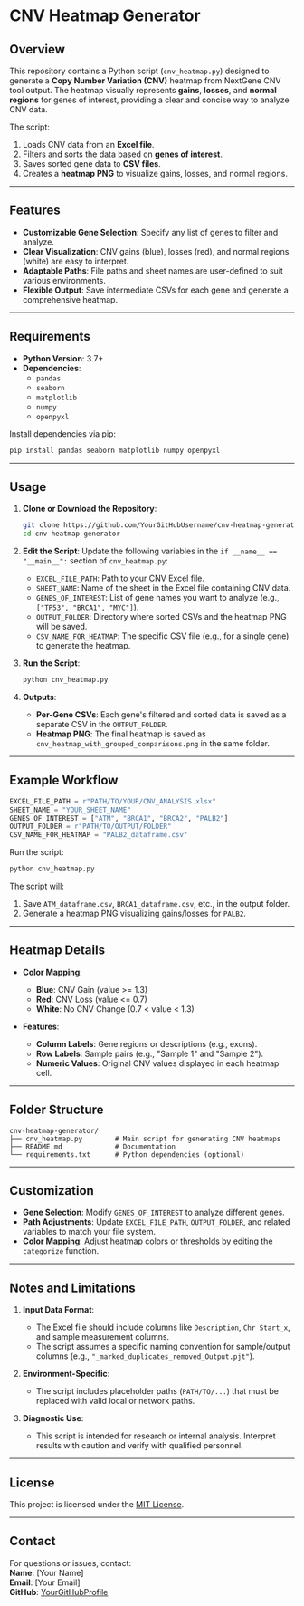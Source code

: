 
# CNV Heatmap Generator

## Overview

This repository contains a Python script (`cnv_heatmap.py`) designed to generate a **Copy Number Variation (CNV)** heatmap from NextGene CNV tool output. The heatmap visually represents **gains**, **losses**, and **normal regions** for genes of interest, providing a clear and concise way to analyze CNV data.

The script:
1. Loads CNV data from an **Excel file**.
2. Filters and sorts the data based on **genes of interest**.
3. Saves sorted gene data to **CSV files**.
4. Creates a **heatmap PNG** to visualize gains, losses, and normal regions.

---

## Features

- **Customizable Gene Selection**: Specify any list of genes to filter and analyze.
- **Clear Visualization**: CNV gains (blue), losses (red), and normal regions (white) are easy to interpret.
- **Adaptable Paths**: File paths and sheet names are user-defined to suit various environments.
- **Flexible Output**: Save intermediate CSVs for each gene and generate a comprehensive heatmap.

---

## Requirements

- **Python Version**: 3.7+
- **Dependencies**:
  - `pandas`
  - `seaborn`
  - `matplotlib`
  - `numpy`
  - `openpyxl`

Install dependencies via pip:
```bash
pip install pandas seaborn matplotlib numpy openpyxl
```

---

## Usage

1. **Clone or Download the Repository**:
   ```bash
   git clone https://github.com/YourGitHubUsername/cnv-heatmap-generator.git
   cd cnv-heatmap-generator
   ```

2. **Edit the Script**: Update the following variables in the `if __name__ == "__main__":` section of `cnv_heatmap.py`:
   - `EXCEL_FILE_PATH`: Path to your CNV Excel file.
   - `SHEET_NAME`: Name of the sheet in the Excel file containing CNV data.
   - `GENES_OF_INTEREST`: List of gene names you want to analyze (e.g., `["TP53", "BRCA1", "MYC"]`).
   - `OUTPUT_FOLDER`: Directory where sorted CSVs and the heatmap PNG will be saved.
   - `CSV_NAME_FOR_HEATMAP`: The specific CSV file (e.g., for a single gene) to generate the heatmap.

3. **Run the Script**:
   ```bash
   python cnv_heatmap.py
   ```

4. **Outputs**:
   - **Per-Gene CSVs**: Each gene's filtered and sorted data is saved as a separate CSV in the `OUTPUT_FOLDER`.
   - **Heatmap PNG**: The final heatmap is saved as `cnv_heatmap_with_grouped_comparisons.png` in the same folder.

---

## Example Workflow

```python
EXCEL_FILE_PATH = r"PATH/TO/YOUR/CNV_ANALYSIS.xlsx"
SHEET_NAME = "YOUR_SHEET_NAME"
GENES_OF_INTEREST = ["ATM", "BRCA1", "BRCA2", "PALB2"]
OUTPUT_FOLDER = r"PATH/TO/OUTPUT/FOLDER"
CSV_NAME_FOR_HEATMAP = "PALB2_dataframe.csv"
```

Run the script:
```bash
python cnv_heatmap.py
```

The script will:
1. Save `ATM_dataframe.csv`, `BRCA1_dataframe.csv`, etc., in the output folder.
2. Generate a heatmap PNG visualizing gains/losses for `PALB2`.

---

## Heatmap Details

- **Color Mapping**:
  - **Blue**: CNV Gain (value >= 1.3)
  - **Red**: CNV Loss (value <= 0.7)
  - **White**: No CNV Change (0.7 < value < 1.3)

- **Features**:
  - **Column Labels**: Gene regions or descriptions (e.g., exons).
  - **Row Labels**: Sample pairs (e.g., "Sample 1" and "Sample 2").
  - **Numeric Values**: Original CNV values displayed in each heatmap cell.

---

## Folder Structure

```
cnv-heatmap-generator/
├── cnv_heatmap.py        # Main script for generating CNV heatmaps
├── README.md             # Documentation
└── requirements.txt      # Python dependencies (optional)
```

---

## Customization

- **Gene Selection**: Modify `GENES_OF_INTEREST` to analyze different genes.
- **Path Adjustments**: Update `EXCEL_FILE_PATH`, `OUTPUT_FOLDER`, and related variables to match your file system.
- **Color Mapping**: Adjust heatmap colors or thresholds by editing the `categorize` function.

---

## Notes and Limitations

1. **Input Data Format**:
   - The Excel file should include columns like `Description`, `Chr Start_x`, and sample measurement columns.
   - The script assumes a specific naming convention for sample/output columns (e.g., `"_marked_duplicates_removed_Output.pjt"`).

2. **Environment-Specific**:
   - The script includes placeholder paths (`PATH/TO/...`) that must be replaced with valid local or network paths.

3. **Diagnostic Use**:
   - This script is intended for research or internal analysis. Interpret results with caution and verify with qualified personnel.

---

## License

This project is licensed under the [MIT License](LICENSE).

---

## Contact

For questions or issues, contact:  
**Name**: [Your Name]  
**Email**: [Your Email]  
**GitHub**: [YourGitHubProfile](https://github.com/YourGitHubUsername)
